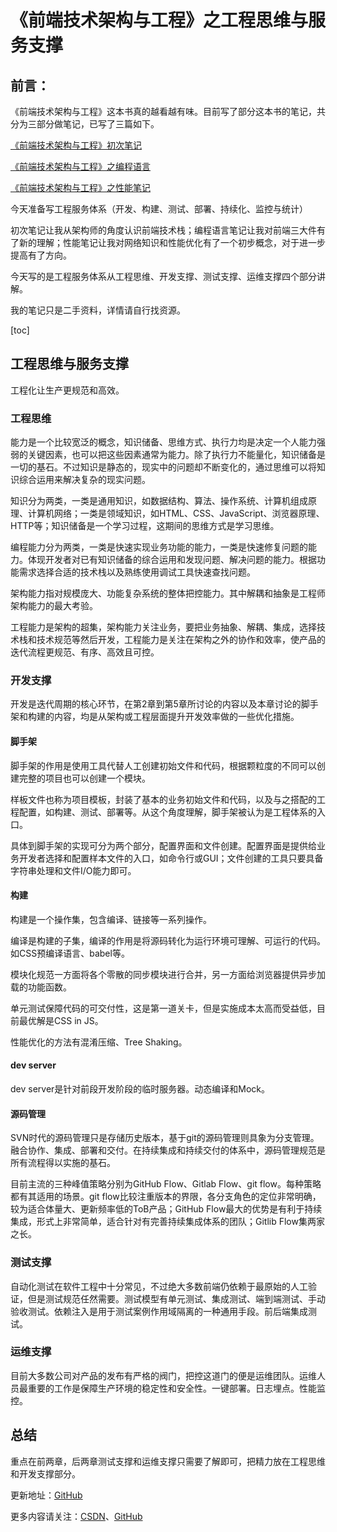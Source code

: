 # 《前端技术架构与工程》之工程思维与服务支撑

## 前言：

《前端技术架构与工程》这本书真的越看越有味。目前写了部分这本书的笔记，共分为三部分做笔记，已写了三篇如下。

[《前端技术架构与工程》初次笔记](https://blog.csdn.net/weixin_42875245/article/details/106593300)

[《前端技术架构与工程》之编程语言](https://blog.csdn.net/weixin_42875245/article/details/106597049) 

[《前端技术架构与工程》之性能笔记](https://blog.csdn.net/weixin_42875245/article/details/106746453) 

今天准备写工程服务体系（开发、构建、测试、部署、持续化、监控与统计）

初次笔记让我从架构师的角度认识前端技术栈；编程语言笔记让我对前端三大件有了新的理解；性能笔记让我对网络知识和性能优化有了一个初步概念，对于进一步提高有了方向。

今天写的是工程服务体系从工程思维、开发支撑、测试支撑、运维支撑四个部分讲解。



我的笔记只是二手资料，详情请自行找资源。

[toc]

## 工程思维与服务支撑

工程化让生产更规范和高效。

### 工程思维

能力是一个比较宽泛的概念，知识储备、思维方式、执行力均是决定一个人能力强弱的关键因素，也可以把这些因素通常为能力。除了执行力不能量化，知识储备是一切的基石。不过知识是静态的，现实中的问题却不断变化的，通过思维可以将知识综合运用来解决复杂的现实问题。

知识分为两类，一类是通用知识，如数据结构、算法、操作系统、计算机组成原理、计算机网络；一类是领域知识，如HTML、CSS、JavaScript、浏览器原理、HTTP等；知识储备是一个学习过程，这期间的思维方式是学习思维。

编程能力分为两类，一类是快速实现业务功能的能力，一类是快速修复问题的能力。体现开发者对已有知识储备的综合运用和发现问题、解决问题的能力。根据功能需求选择合适的技术栈以及熟练使用调试工具快速查找问题。

架构能力指对规模庞大、功能复杂系统的整体把控能力。其中解耦和抽象是工程师架构能力的最大考验。

工程能力是架构的超集，架构能力关注业务，要把业务抽象、解耦、集成，选择技术栈和技术规范等然后开发，工程能力是关注在架构之外的协作和效率，使产品的迭代流程更规范、有序、高效且可控。

### 开发支撑

开发是迭代周期的核心环节，在第2章到第5章所讨论的内容以及本章讨论的脚手架和构建的内容，均是从架构或工程层面提升开发效率做的一些优化措施。

#### 脚手架

脚手架的作用是使用工具代替人工创建初始文件和代码，根据颗粒度的不同可以创建完整的项目也可以创建一个模块。

样板文件也称为项目模板，封装了基本的业务初始文件和代码，以及与之搭配的工程配置，如构建、测试、部署等。从这个角度理解，脚手架被认为是工程体系的入口。

具体到脚手架的实现可分为两个部分，配置界面和文件创建。配置界面是提供给业务开发者选择和配置样本文件的入口，如命令行或GUI；文件创建的工具只要具备字符串处理和文件I/O能力即可。

#### 构建

构建是一个操作集，包含编译、链接等一系列操作。

编译是构建的子集，编译的作用是将源码转化为运行环境可理解、可运行的代码。如CSS预编译语言、babel等。

模块化规范一方面将各个零散的同步模块进行合并，另一方面给浏览器提供异步加载的功能函数。

单元测试保障代码的可交付性，这是第一道关卡，但是实施成本太高而受益低，目前最优解是CSS in JS。

性能优化的方法有混淆压缩、Tree Shaking。

#### dev server

dev server是针对前段开发阶段的临时服务器。动态编译和Mock。

#### 源码管理

SVN时代的源码管理只是存储历史版本，基于git的源码管理则具象为分支管理。融合协作、集成、部署和交付。在持续集成和持续交付的体系中，源码管理规范是所有流程得以实施的基石。

目前主流的三种峰值策略分别为GitHub Flow、Gitlab Flow、git flow。每种策略都有其适用的场景。git flow比较注重版本的界限，各分支角色的定位非常明确，较为适合体量大、更新频率低的ToB产品；GitHub Flow最大的优势是有利于持续集成，形式上非常简单，适合针对有完善持续集成体系的团队；Gitlib Flow集两家之长。

### 测试支撑

自动化测试在软件工程中十分常见，不过绝大多数前端仍依赖于最原始的人工验证，但是测试规范任然需要。测试模型有单元测试、集成测试、端到端测试、手动验收测试。依赖注入是用于测试案例作用域隔离的一种通用手段。前后端集成测试。

### 运维支撑

目前大多数公司对产品的发布有严格的阀门，把控这道门的便是运维团队。运维人员最重要的工作是保障生产环境的稳定性和安全性。一键部署。日志埋点。性能监控。

## 总结

重点在前两章，后两章测试支撑和运维支撑只需要了解即可，把精力放在工程思维和开发支撑部分。



更新地址：[GitHub](https://github.com/wsdchong/Front-end-study-notes)

更多内容请关注：[CSDN](https://blog.csdn.net/weixin_42875245)、[GitHub](https://github.com/wsdchong/Front-end-study-notes)